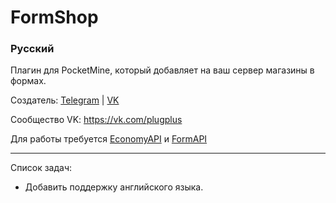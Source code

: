 # FormShop
### Русский

Плагин для PocketMine, который добавляет на ваш сервер магазины в формах.

Создатель: [Telegram](https://t.me/egr7v8) | [VK](https://vk.com/egr7v8)

Сообщество VK: https://vk.com/plugplus

Для работы требуется [EconomyAPI](https://github.com/onebone/EconomyS) и [FormAPI](https://github.com/jojoe77777/FormAPI)

***
Список задач:

+ Добавить поддержку английского языка.
